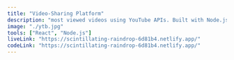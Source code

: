 ```yaml
---
title: "Video-Sharing Platform"
description: "most viewed videos using YouTube APIs. Built with Node.js, EJS, and JavaScript for a seamless user experience. Created an Ask Question app inspired by Quora posts, featuring full CRUD functionality for posting, editing, and deleting questions. Built with Node.js and EJS to manage data efficiently."
image: "./ytb.jpg"
tools: ["React", "Node.js"]
liveLink: "https://scintillating-raindrop-6d81b4.netlify.app/"
codeLink: "https://scintillating-raindrop-6d81b4.netlify.app/"
---
```

